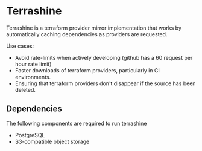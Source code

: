 # Terrashine

Terrashine is a terraform provider mirror implementation that works by automatically caching dependencies as providers are requested.

Use cases:

* Avoid rate-limits when actively developing (github has a 60 request per hour rate limit)
* Faster downloads of terraform providers, particularly in CI environments.
* Ensuring that terraform providers don't disappear if the source has been deleted.

## Dependencies

The following components are required to run terrashine

* PostgreSQL
* S3-compatible object storage
